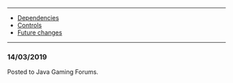 * * *

* [Dependencies](DEPENDENCIES.md)
* [Controls](CONTROLS.md)
* [Future changes](FUTURE.md)

* * *

### 14/03/2019

Posted to Java Gaming Forums.
